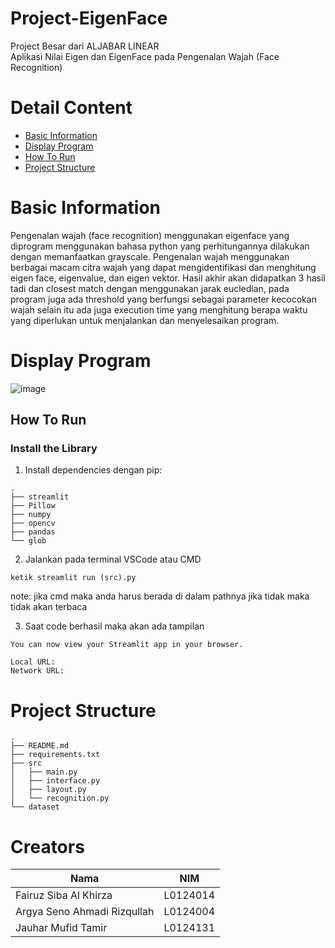 # Project-EigenFace
Project Besar dari ALJABAR LINEAR  
Aplikasi Nilai Eigen dan EigenFace pada Pengenalan Wajah (Face Recognition)

# Detail Content
- [Basic Information](#basic-information)
- [Display Program](#display-program)
- [How To Run](#how-to-run)
- [Project Structure](#project-structure)

# Basic Information
Pengenalan wajah (face recognition) menggunakan eigenface yang diprogram menggunakan bahasa python yang perhitungannya dilakukan dengan memanfaatkan grayscale. Pengenalan wajah menggunakan berbagai macam citra wajah yang dapat mengidentifikasi dan menghitung eigen face, eigenvalue, dan eigen vektor. Hasil akhir akan didapatkan 3 hasil tadi dan closest match dengan menggunakan jarak eucledian, pada program juga ada threshold yang berfungsi sebagai parameter kecocokan wajah selain itu ada juga execution time yang menghitung berapa waktu yang diperlukan untuk menjalankan dan menyelesaikan program.

# Display Program
![image](https://github.com/user-attachments/assets/81a3ff79-859f-4272-a374-c74d8b944d14)

## How To Run

### Install the Library
1. Install dependencies dengan pip:
```
.
├── streamlit
├── Pillow
├── numpy
├── opencv
├── pandas
└── glob
```
2. Jalankan pada terminal VSCode atau CMD 
```
ketik streamlit run (src).py
```
  note: jika cmd maka anda harus berada di dalam pathnya jika tidak maka tidak akan terbaca

3. Saat code berhasil maka akan ada tampilan
```
You can now view your Streamlit app in your browser.

Local URL: 
Network URL: 
```

# Project Structure

```
.
├── README.md
├── requirements.txt
├── src
│   ├── main.py
│   ├── interface.py
│   ├── layout.py
│   └── recognition.py
└── dataset

```


# Creators
|              Nama           |     NIM     | 
|-----------------------------|-------------|
| Fairuz Siba Al Khirza       |   L0124014  | 
| Argya Seno Ahmadi Rizqullah |   L0124004  | 
| Jauhar Mufid Tamir          |   L0124131  | 
